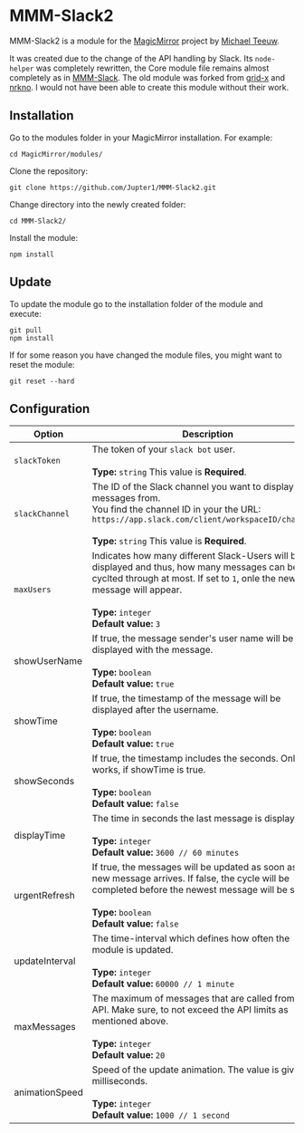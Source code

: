 # MMM-Slack2

MMM-Slack2 is a module for the [MagicMirror](https://github.com/MichMich/MagicMirror) project by [Michael Teeuw](https://github.com/MichMich).

It was created due to the change of the API handling by Slack. Its `node-helper` was completely rewritten, the Core module file remains almost completely as in [MMM-Slack](https://github.com/Jupter1/MMM-Slack). The old module was forked from [grid-x](https://github.com/grid-x/MMM-Slack) and [nrkno](https://github.com/nrkno/MMM-Slack). I would not have been able to create this module without their work.

## Installation

Go to the modules folder in your MagicMirror installation. For example: 
```
cd MagicMirror/modules/
```
Clone the repository:
```
git clone https://github.com/Jupter1/MMM-Slack2.git
```
Change directory into the newly created folder:
```
cd MMM-Slack2/
```
Install the module:
```
npm install
```

## Update

To update the module go to the installation folder of the module and execute:
```
git pull
npm install
```

If for some reason you have changed the module files, you might want to reset the module:
```
git reset --hard
```

## Configuration
|Option|Description|
|---|---|
|`slackToken`|The token of your `slack bot` user.<br><br>**Type:** `string` This value is **Required**.<br>|
|`slackChannel`|The ID of the Slack channel you want to display messages from.<br>You find the channel ID in your the URL: `https://app.slack.com/client/workspaceID/channelID`<br><br>**Type:** `string` This value is **Required**.<br>|
|`maxUsers`|Indicates how many different Slack-Users will be displayed and thus, how many messages can be cyclted through at most. If set to `1`, onle the newest message will appear.<br><br>**Type:** `integer`<br>**Default value:** `3`|
|showUserName|If true, the message sender's user name will be displayed with the message.<br><br>**Type:** `boolean`<br>**Default value:** `true`|
|showTime|If true, the timestamp of the message will be displayed after the username.<br><br>**Type:** `boolean`<br>**Default value:** `true`|
|showSeconds|If true, the timestamp includes the seconds. Only works, if showTime is true.<br><br>**Type:** `boolean`<br>**Default value:** `false`|
|displayTime|The time in seconds the last message is displayed.<br><br>**Type:** `integer`<br>**Default value:** `3600 // 60 minutes`|
|urgentRefresh|If true, the messages will be updated as soon as a new message arrives. If false, the cycle will be completed before the newest message will be shown.<br><br>**Type:** `boolean`<br>**Default value:** `false`|
|updateInterval|The time-interval which defines how often the module is updated.<br><br>**Type:** `integer`<br>**Default value:** `60000 // 1 minute`|
|maxMessages|The maximum of messages that are called from the API. Make sure, to not exceed the API limits as mentioned above.<br><br>**Type:** `integer`<br>**Default value:** `20`|
|animationSpeed|Speed of the update animation. The value is given in milliseconds.<br><br>**Type:** `integer`<br>**Default value:** `1000 // 1 second`|
